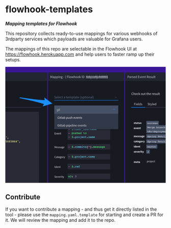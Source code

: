 # flowhook-templates
***Mapping templates for Flowhook***

This repository collects ready-to-use mappings for various webhooks of 3rdparty services which payloads are valuable for Grafana users.

The mappings of this repo are selectable in the Flowhook UI at https://flowhook.herokuapp.com and help users to faster ramp up their setups.

![Flowhook Template](./Flowhook-templates-screenshot1.png)



## Contribute
If you want to contribute a mapping - and thus get it directly listed in the tool - please use the `mapping.yaml.template` for starting and create a PR for it.
We will review the mapping and add it to the repo.
